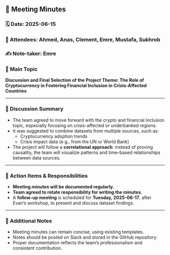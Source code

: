 ## 📝 Meeting Minutes

### 🗓️ Date: 2025-06-15  

### 👥 Attendees: Ahmed, Anas, Clement, Emre, Mustafa, Sukhrob  

### ✍️ Note-taker: Emre  

### 📍 Main Topic  

**Discussion and Final Selection of the Project Theme: The Role of Cryptocurrency in Fostering Financial Inclusion in Crisis-Affected Countries**

---

### 🔹 Discussion Summary

- The team agreed to move forward with the crypto and financial inclusion topic, especially focusing on crisis-affected or underbanked regions.
- It was suggested to combine datasets from multiple sources, such as:
  - Cryptocurrency adoption trends
  - Crisis impact data (e.g., from the UN or World Bank)
- The project will follow a **correlational approach**: instead of proving causality, the team will visualize patterns and time-based relationships between data sources.

---

### 🔹 Action Items & Responsibilities

- **Meeting minutes will be documented regularly.**
- **Team agreed to rotate responsibility for writing the minutes.**
- A **follow-up meeting** is scheduled for **Tuesday, 2025-06-17**, after Evan’s workshop, to present and discuss dataset findings.

---

### 🔹 Additional Notes

- Meeting minutes can remain concise, using existing templates.
- Notes should be posted on Slack and stored in the GitHub repository.
- Proper documentation reflects the team’s professionalism and consistent contribution.

